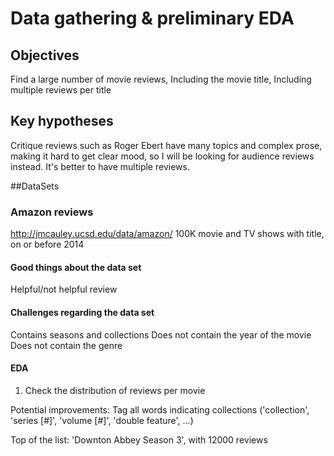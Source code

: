 # Data gathering & preliminary EDA
## Objectives
Find a large number of movie reviews, 
Including the movie title,
Including multiple reviews per title


## Key hypotheses
Critique reviews such as Roger Ebert have many topics and complex prose, making
it hard to get clear mood, so I will be looking for audience reviews instead.
It's better to have multiple reviews.

##DataSets
### Amazon reviews
http://jmcauley.ucsd.edu/data/amazon/
100K movie and TV shows with title, on or before 2014

#### Good things about the data set
Helpful/not helpful review

#### Challenges regarding the data set
Contains seasons and collections
Does not contain the year of the movie
Does not contain the genre

#### EDA
1. Check the distribution of reviews per movie

Potential improvements:
Tag all words indicating collections ('collection', 'series [#]', 'volume [#]',
'double feature', ...)

Top of the list: 'Downton Abbey Season 3', with 12000 reviews
